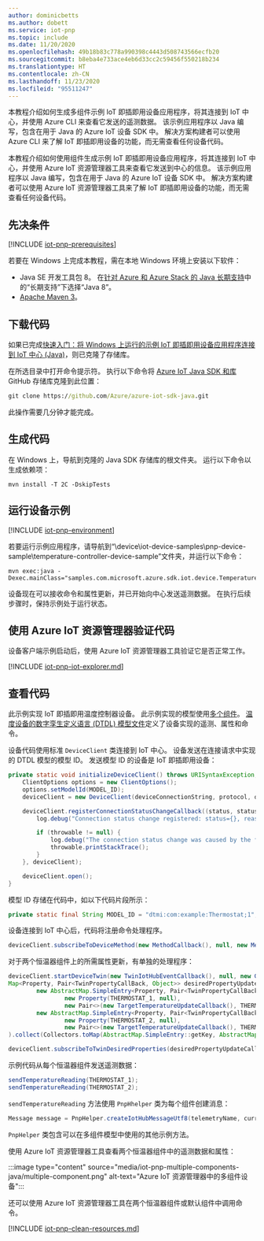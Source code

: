 ```yaml
---
author: dominicbetts
ms.author: dobett
ms.service: iot-pnp
ms.topic: include
ms.date: 11/20/2020
ms.openlocfilehash: 49b18b83c778a990398c4443d508743566ecfb20
ms.sourcegitcommit: b8eba4e733ace4eb6d33cc2c59456f550218b234
ms.translationtype: HT
ms.contentlocale: zh-CN
ms.lasthandoff: 11/23/2020
ms.locfileid: "95511247"
---
```

本教程介绍如何生成多组件示例 IoT 即插即用设备应用程序，将其连接到 IoT 中心，并使用 Azure CLI 来查看它发送的遥测数据。 该示例应用程序以 Java 编写，包含在用于 Java 的 Azure IoT 设备 SDK 中。 解决方案构建者可以使用 Azure CLI 来了解 IoT 即插即用设备的功能，而无需查看任何设备代码。

本教程介绍如何使用组件生成示例 IoT 即插即用设备应用程序，将其连接到 IoT 中心，并使用 Azure IoT 资源管理器工具来查看它发送到中心的信息。 该示例应用程序以 Java 编写，包含在用于 Java 的 Azure IoT 设备 SDK 中。 解决方案构建者可以使用 Azure IoT 资源管理器工具来了解 IoT 即插即用设备的功能，而无需查看任何设备代码。

## <a name="prerequisites"></a>先决条件

[!INCLUDE [iot-pnp-prerequisites](iot-pnp-prerequisites.md)]

若要在 Windows 上完成本教程，需在本地 Windows 环境上安装以下软件：

* Java SE 开发工具包 8。 在[针对 Azure 和 Azure Stack 的 Java 长期支持](/java/azure/jdk/?preserve-view=true&view=azure-java-stable)中的“长期支持”下选择“Java 8”。
* [Apache Maven 3](https://maven.apache.org/download.cgi)。

## <a name="download-the-code"></a>下载代码

如果已完成[快速入门：将 Windows 上运行的示例 IoT 即插即用设备应用程序连接到 IoT 中心 (Java)](../articles/iot-pnp/quickstart-connect-device.md)，则已克隆了存储库。

在所选目录中打开命令提示符。 执行以下命令将 [Azure IoT Java SDK 和库](https://github.com/Azure/azure-iot-sdk-java) GitHub 存储库克隆到此位置：

```cmd
git clone https://github.com/Azure/azure-iot-sdk-java.git
```

此操作需要几分钟才能完成。

## <a name="build-the-code"></a>生成代码

在 Windows 上，导航到克隆的 Java SDK 存储库的根文件夹。 运行以下命令以生成依赖项：

```cmd/sh
mvn install -T 2C -DskipTests
```

## <a name="run-the-device-sample"></a>运行设备示例

[!INCLUDE [iot-pnp-environment](iot-pnp-environment.md)]

若要运行示例应用程序，请导航到“\device\iot-device-samples\pnp-device-sample\temperature-controller-device-sample”文件夹，并运行以下命令：

```cmd/sh
mvn exec:java -Dexec.mainClass="samples.com.microsoft.azure.sdk.iot.device.TemperatureController"
```

设备现在可以接收命令和属性更新，并已开始向中心发送遥测数据。 在执行后续步骤时，保持示例处于运行状态。

## <a name="use-azure-iot-explorer-to-validate-the-code"></a>使用 Azure IoT 资源管理器验证代码

设备客户端示例启动后，使用 Azure IoT 资源管理器工具验证它是否正常工作。

[!INCLUDE [iot-pnp-iot-explorer.md](iot-pnp-iot-explorer.md)]

## <a name="review-the-code"></a>查看代码

此示例实现 IoT 即插即用温度控制器设备。 此示例实现的模型使用[多个组件](../articles/iot-pnp/concepts-components.md)。 [温度设备的数字孪生定义语言 (DTDL) 模型文件](https://github.com/Azure/opendigitaltwins-dtdl/blob/master/DTDL/v2/samples/TemperatureController.json)定义了设备实现的遥测、属性和命令。

设备代码使用标准 `DeviceClient` 类连接到 IoT 中心。 设备发送在连接请求中实现的 DTDL 模型的模型 ID。 发送模型 ID 的设备是 IoT 即插即用设备：

```java
private static void initializeDeviceClient() throws URISyntaxException, IOException {
    ClientOptions options = new ClientOptions();
    options.setModelId(MODEL_ID);
    deviceClient = new DeviceClient(deviceConnectionString, protocol, options);

    deviceClient.registerConnectionStatusChangeCallback((status, statusChangeReason, throwable, callbackContext) -> {
        log.debug("Connection status change registered: status={}, reason={}", status, statusChangeReason);

        if (throwable != null) {
            log.debug("The connection status change was caused by the following Throwable: {}", throwable.getMessage());
            throwable.printStackTrace();
        }
    }, deviceClient);

    deviceClient.open();
}
```

模型 ID 存储在代码中，如以下代码片段所示：

```java
private static final String MODEL_ID = "dtmi:com:example:Thermostat;1";
```

设备连接到 IoT 中心后，代码将注册命令处理程序。

```java
deviceClient.subscribeToDeviceMethod(new MethodCallback(), null, new MethodIotHubEventCallback(), null);
```

对于两个恒温器组件上的所需属性更新，有单独的处理程序：

```java
deviceClient.startDeviceTwin(new TwinIotHubEventCallback(), null, new GenericPropertyUpdateCallback(), null);
Map<Property, Pair<TwinPropertyCallBack, Object>> desiredPropertyUpdateCallback = Stream.of(
        new AbstractMap.SimpleEntry<Property, Pair<TwinPropertyCallBack, Object>>(
                new Property(THERMOSTAT_1, null),
                new Pair<>(new TargetTemperatureUpdateCallback(), THERMOSTAT_1)),
        new AbstractMap.SimpleEntry<Property, Pair<TwinPropertyCallBack, Object>>(
                new Property(THERMOSTAT_2, null),
                new Pair<>(new TargetTemperatureUpdateCallback(), THERMOSTAT_2))
).collect(Collectors.toMap(AbstractMap.SimpleEntry::getKey, AbstractMap.SimpleEntry::getValue));

deviceClient.subscribeToTwinDesiredProperties(desiredPropertyUpdateCallback);
```

示例代码从每个恒温器组件发送遥测数据：

```java
sendTemperatureReading(THERMOSTAT_1);
sendTemperatureReading(THERMOSTAT_2);
```

`sendTemperatureReading` 方法使用 `PnpHhelper` 类为每个组件创建消息：

```java
Message message = PnpHelper.createIotHubMessageUtf8(telemetryName, currentTemperature, componentName);
```

`PnpHelper` 类包含可以在多组件模型中使用的其他示例方法。

使用 Azure IoT 资源管理器工具查看两个恒温器组件中的遥测数据和属性：

:::image type="content" source="media/iot-pnp-multiple-components-java/multiple-component.png" alt-text="Azure IoT 资源管理器中的多组件设备":::

还可以使用 Azure IoT 资源管理器工具在两个恒温器组件或默认组件中调用命令。

[!INCLUDE [iot-pnp-clean-resources.md](iot-pnp-clean-resources.md)]
